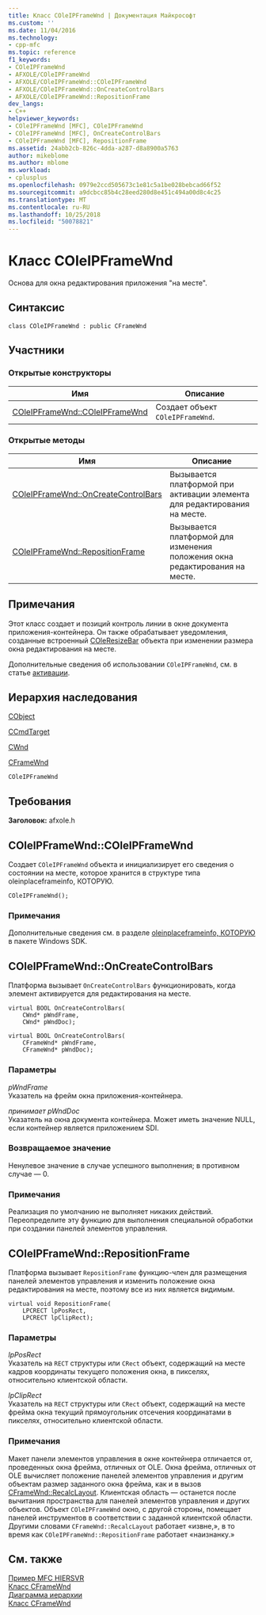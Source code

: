 ```yaml
---
title: Класс COleIPFrameWnd | Документация Майкрософт
ms.custom: ''
ms.date: 11/04/2016
ms.technology:
- cpp-mfc
ms.topic: reference
f1_keywords:
- COleIPFrameWnd
- AFXOLE/COleIPFrameWnd
- AFXOLE/COleIPFrameWnd::COleIPFrameWnd
- AFXOLE/COleIPFrameWnd::OnCreateControlBars
- AFXOLE/COleIPFrameWnd::RepositionFrame
dev_langs:
- C++
helpviewer_keywords:
- COleIPFrameWnd [MFC], COleIPFrameWnd
- COleIPFrameWnd [MFC], OnCreateControlBars
- COleIPFrameWnd [MFC], RepositionFrame
ms.assetid: 24abb2cb-826c-4dda-a287-d8a8900a5763
author: mikeblome
ms.author: mblome
ms.workload:
- cplusplus
ms.openlocfilehash: 0979e2ccd505673c1e81c5a1be028bebcad66f52
ms.sourcegitcommit: a9dcbcc85b4c28eed280d8e451c494a00d8c4c25
ms.translationtype: MT
ms.contentlocale: ru-RU
ms.lasthandoff: 10/25/2018
ms.locfileid: "50078821"
---
```

# <a name="coleipframewnd-class"></a>Класс COleIPFrameWnd

Основа для окна редактирования приложения "на месте".

## <a name="syntax"></a>Синтаксис

```
class COleIPFrameWnd : public CFrameWnd
```

## <a name="members"></a>Участники

### <a name="public-constructors"></a>Открытые конструкторы

|Имя|Описание|
|----------|-----------------|
|[COleIPFrameWnd::COleIPFrameWnd](#coleipframewnd)|Создает объект `COleIPFrameWnd`.|

### <a name="public-methods"></a>Открытые методы

|Имя|Описание|
|----------|-----------------|
|[COleIPFrameWnd::OnCreateControlBars](#oncreatecontrolbars)|Вызывается платформой при активации элемента для редактирования на месте.|
|[COleIPFrameWnd::RepositionFrame](#repositionframe)|Вызывается платформой для изменения положения окна редактирования на месте.|

## <a name="remarks"></a>Примечания

Этот класс создает и позиций контроль линии в окне документа приложения-контейнера. Он также обрабатывает уведомления, созданные встроенный [COleResizeBar](../../mfc/reference/coleresizebar-class.md) объекта при изменении размера окна редактирования на месте.

Дополнительные сведения об использовании `COleIPFrameWnd`, см. в статье [активации](../../mfc/activation-cpp.md).

## <a name="inheritance-hierarchy"></a>Иерархия наследования

[CObject](../../mfc/reference/cobject-class.md)

[CCmdTarget](../../mfc/reference/ccmdtarget-class.md)

[CWnd](../../mfc/reference/cwnd-class.md)

[CFrameWnd](../../mfc/reference/cframewnd-class.md)

`COleIPFrameWnd`

## <a name="requirements"></a>Требования

**Заголовок:** afxole.h

##  <a name="coleipframewnd"></a>  COleIPFrameWnd::COleIPFrameWnd

Создает `COleIPFrameWnd` объекта и инициализирует его сведения о состоянии на месте, которое хранится в структуре типа oleinplaceframeinfo, КОТОРУЮ.

```
COleIPFrameWnd();
```

### <a name="remarks"></a>Примечания

Дополнительные сведения см. в разделе [oleinplaceframeinfo, КОТОРУЮ](/windows/desktop/api/oleidl/ns-oleidl-tagoifi) в пакете Windows SDK.

##  <a name="oncreatecontrolbars"></a>  COleIPFrameWnd::OnCreateControlBars

Платформа вызывает `OnCreateControlBars` функционировать, когда элемент активируется для редактирования на месте.

```
virtual BOOL OnCreateControlBars(
    CWnd* pWndFrame,
    CWnd* pWndDoc);

virtual BOOL OnCreateControlBars(
    CFrameWnd* pWndFrame,
    CFrameWnd* pWndDoc);
```

### <a name="parameters"></a>Параметры

*pWndFrame*<br/>
Указатель на фрейм окна приложения-контейнера.

*принимает pWndDoc*<br/>
Указатель на окна документа контейнера. Может иметь значение NULL, если контейнер является приложением SDI.

### <a name="return-value"></a>Возвращаемое значение

Ненулевое значение в случае успешного выполнения; в противном случае — 0.

### <a name="remarks"></a>Примечания

Реализация по умолчанию не выполняет никаких действий. Переопределите эту функцию для выполнения специальной обработки при создании панелей элементов управления.

##  <a name="repositionframe"></a>  COleIPFrameWnd::RepositionFrame

Платформа вызывает `RepositionFrame` функцию-член для размещения панелей элементов управления и изменить положение окна редактирования на месте, поэтому все из них является видимым.

```
virtual void RepositionFrame(
    LPCRECT lpPosRect,
    LPCRECT lpClipRect);
```

### <a name="parameters"></a>Параметры

*lpPosRect*<br/>
Указатель на `RECT` структуры или `CRect` объект, содержащий на месте кадров координаты текущего положения окна, в пикселях, относительно клиентской области.

*lpClipRect*<br/>
Указатель на `RECT` структуры или `CRect` объект, содержащий на месте фрейма окна текущий прямоугольник отсечения координатами в пикселях, относительно клиентской области.

### <a name="remarks"></a>Примечания

Макет панели элементов управления в окне контейнера отличается от, проведенных окна фрейма, отличных от OLE. Окна фрейма, отличных от OLE вычисляет положение панелей элементов управления и другим объектам размер заданного окна фрейма, как и в вызов [CFrameWnd::RecalcLayout](../../mfc/reference/cframewnd-class.md#recalclayout). Клиентская область — останется после вычитания пространства для панелей элементов управления и других объектов. Объект `COleIPFrameWnd` окно, с другой стороны, помещает панелей инструментов в соответствии с заданной клиентской области. Другими словами `CFrameWnd::RecalcLayout` работает «извне,», в то время как `COleIPFrameWnd::RepositionFrame` работает «наизнанку.»

## <a name="see-also"></a>См. также

[Пример MFC HIERSVR](../../visual-cpp-samples.md)<br/>
[Класс CFrameWnd](../../mfc/reference/cframewnd-class.md)<br/>
[Диаграмма иерархии](../../mfc/hierarchy-chart.md)<br/>
[Класс CFrameWnd](../../mfc/reference/cframewnd-class.md)
